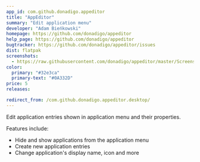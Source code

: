 ```yaml
---
app_id: com.github.donadigo.appeditor
title: "AppEditor"
summary: "Edit application menu"
developer: "Adam Bieńkowski"
homepage: https://github.com/donadigo/appeditor
help_page: https://github.com/donadigo/appeditor
bugtracker: https://github.com/donadigo/appeditor/issues
dist: flatpak
screenshots:
  - https://raw.githubusercontent.com/donadigo/appeditor/master/Screenshot.png
color:
  primary: "#32e3ca"
  primary-text: "#0A332D"
price: 5
releases:

redirect_from: /com.github.donadigo.appeditor.desktop/
---
```


<p>Edit application entries shown in application menu and their properties.</p>
<p>Features include:</p>
<ul>
<li>Hide and show applications from the application menu</li>
<li>Create new application entries</li>
<li>Change application's display name, icon and more</li>
</ul>